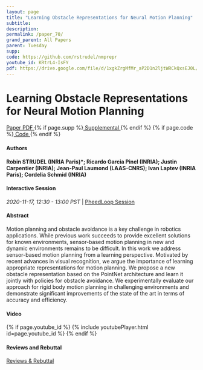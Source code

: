 ```yaml
---
layout: page
title: "Learning Obstacle Representations for Neural Motion Planning"
subtitle: 
description:
permalink: /paper_70/
grand_parent: All Papers
parent: Tuesday
supp: 
code: https://github.com/rstrudel/nmprepr
youtube_id: KRtrL4-IsFY
pdf: https://drive.google.com/file/d/1xgkZrgMfMr_aP2D1n2ljtWRCkQxsEJ0L/view
---
```


# Learning Obstacle Representations for Neural Motion Planning

<a href="https://drive.google.com/file/d/1xgkZrgMfMr_aP2D1n2ljtWRCkQxsEJ0L/view" target="_blank" rel="noopener noreferrer" class="btn btn-blue"><i class="fa fa-file-text-o" aria-hidden="true"></i> Paper PDF </a> {% if page.supp %}<a href="" target="_blank" rel="noopener noreferrer" class="btn btn-green"><i class="fa fa-file-text-o" aria-hidden="true"></i> Supplemental </a>{% endif %} {% if page.code %}<a href="https://github.com/rstrudel/nmprepr" target="_blank" rel="noopener noreferrer" class="btn"><i class="fa fa-github" aria-hidden="true"></i> Code </a>{% endif %} 

#### Authors
**Robin STRUDEL (INRIA Paris)*; Ricardo Garcia Pinel (INRIA); Justin Carpentier (INRIA); Jean-Paul Laumond (LAAS-CNRS); Ivan Laptev (INRIA Paris); Cordelia Schmid (INRIA)**

#### Interactive Session
<em>2020-11-17, 12:30 - 13:00 PST </em> | <a href="https://pheedloop.com/corl2020/virtual/?page=sessions&section=SESVDCIQKBXODXGY9" target="_blank" rel="noopener noreferrer"> PheedLoop Session <i class="fa fa-external-link" aria-hidden="true"></i> </a> 

#### Abstract
Motion planning and obstacle avoidance is a key challenge in robotics applications. While previous work succeeds to provide excellent solutions for known environments, sensor-based motion planning in new and dynamic environments remains to be  difficult. In this work we address sensor-based motion planning from a learning perspective. Motivated by recent advances in visual recognition, we argue the importance of learning appropriate representations for motion planning. We propose a new obstacle representation based on the PointNet architecture and learn it jointly with policies for obstacle avoidance. We experimentally evaluate our approach for rigid body motion planning in challenging environments and demonstrate significant improvements of the state of the art in terms of accuracy and efficiency. 

#### Video
{% if page.youtube_id %}
{% include youtubePlayer.html id=page.youtube_id %}
{% endif %}

#### Reviews and Rebuttal
<a href="https://drive.google.com/file/d/1yBnb69eMnIYn0gLnYtzbAoJyXfVJL9TP/view" target="_blank" rel="noopener noreferrer" class="btn btn-purple"><i class="fa fa-pencil-square-o" aria-hidden="true"></i> Reviews & Rebuttal </a>

